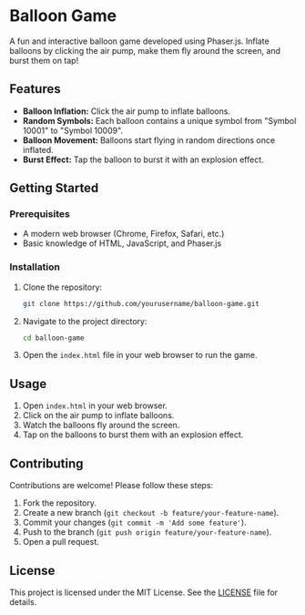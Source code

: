 # Balloon Game

A fun and interactive balloon game developed using Phaser.js. Inflate balloons by clicking the air pump, make them fly around the screen, and burst them on tap!

## Features

- **Balloon Inflation:** Click the air pump to inflate balloons.
- **Random Symbols:** Each balloon contains a unique symbol from "Symbol 10001" to "Symbol 10009".
- **Balloon Movement:** Balloons start flying in random directions once inflated.
- **Burst Effect:** Tap the balloon to burst it with an explosion effect.

## Getting Started

### Prerequisites

- A modern web browser (Chrome, Firefox, Safari, etc.)
- Basic knowledge of HTML, JavaScript, and Phaser.js

### Installation

1. Clone the repository:

    ```bash
    git clone https://github.com/yourusername/balloon-game.git
    ```

2. Navigate to the project directory:

    ```bash
    cd balloon-game
    ```

3. Open the `index.html` file in your web browser to run the game.


## Usage

1. Open `index.html` in your web browser.
2. Click on the air pump to inflate balloons.
3. Watch the balloons fly around the screen.
4. Tap on the balloons to burst them with an explosion effect.

## Contributing

Contributions are welcome! Please follow these steps:

1. Fork the repository.
2. Create a new branch (`git checkout -b feature/your-feature-name`).
3. Commit your changes (`git commit -m 'Add some feature'`).
4. Push to the branch (`git push origin feature/your-feature-name`).
5. Open a pull request.

## License

This project is licensed under the MIT License. See the [LICENSE](LICENSE) file for details.


